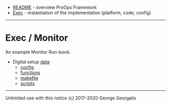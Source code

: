* [README](../README.md) - overview ProOps Framework
* [Exec](../exec.md) - instantiation of the implementation (platform, code, config)
---
# Exec / Monitor

An example Monitor Run-book.

* Digital setup [data](./monitor/)
  * [config](./monitor/example.conf)
  * [functions](./monitor/example.func.bash)
  * [makefile](./monitor/makefile)
  * [scripts](./monitor/sub)

---
Unlimited use with this notice (c) 2017-2020 George Georgalis
